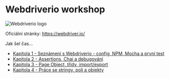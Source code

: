 # Webdriverio workshop

![Webdriverio logo](https://webdriver.io/img/webdriverio.png)

Oficiální stránky: https://webdriver.io/

Jak šel čas...

- [Kapitola 1 - Seznámení s Webdriverio - config, NPM, Mocha a první test](/Kapitola-1.md)
- [Kapitola 2 - Assertions, Chai a debugování](/Kapitola-2.md)
- [Kapitola 3 - Page Object, třídy, import/export](/Kapitola-3.md)
- [Kapitola 4 - Práce se stringy, poli a objekty](/Kapitola-4.md)
